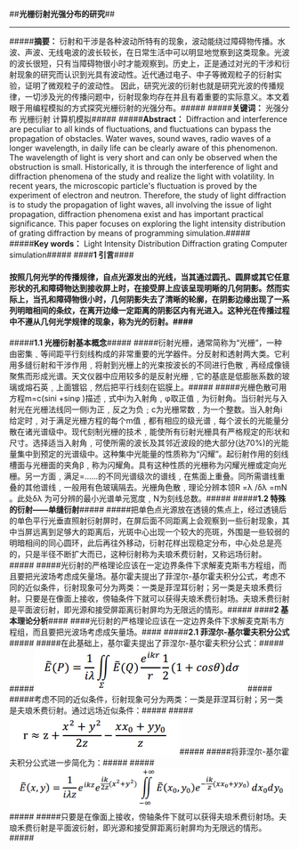 ##**光栅衍射光强分布的研究**##


----------


#####**摘要：** 衍射和干涉是各种波动所特有的现象，波动能绕过障碍物传播。水波、声波、无线电波的波长较长，在日常生活中可以明显地觉察到这类现象。光波的波长很短，只有当障碍物很小时才能观察到。历史上，正是通过对光的干涉和衍射现象的研究而认识到光具有波动性。近代通过电子、中子等微观粒子的衍射实验，证明了微观粒子的波动性。 因此，研究光波的衍射也就是研究光波的传播规律，一切涉及光的传播问题中，衍射现象均存在并且有着重要的实际意义。本文着眼于用编程模拟的方式探究光栅衍射的光强分布。#####
#####**关键词：** 光强分布   光栅衍射   计算机模拟#####
#####**Abstract：** Diffraction and interference are peculiar to all kinds of fluctuations, and fluctuations can bypass the propagation of obstacles. Water waves, sound waves, radio waves of a longer wavelength, in daily life can be clearly aware of this phenomenon. The wavelength of light is very short and can only be observed when the obstruction is small. Historically, it is through the interference of light and diffraction phenomena of the study and realize the light with volatility. In recent years, the microscopic particle's fluctuation is proved by the experiment of electron and neutron. Therefore, the study of light diffraction is to study the propagation of light waves, all involving the issue of light propagation, diffraction phenomena exist and has important practical significance. This paper focuses on exploring the light intensity distribution of grating diffraction by means of programming simulation.#####
#####**Key words：** Light Intensity Distribution   Diffraction grating   Computer simulation#####
####**1 引言**####
####		按照几何光学的传播规律，自点光源发出的光线，当其通过圆孔、圆屏或其它任意形状的孔和障碍物达到接收屏上时，在接受屏上应该呈现明晰的几何阴影。然而实际上，当孔和障碍物很小时，几何阴影失去了清晰的轮廓，在阴影边缘出现了一系列明暗相间的条纹，在离开边缘一定距离的阴影区内有光进入。这种光在传播过程中不遵从几何光学规律的现象，称为光的衍射。####
#####**1.1 光栅衍射基本概念**#####
#####衍射光栅，通常简称为“光栅”，一种由密集﹑等间距平行刻线构成的非常重要的光学器件。分反射和透射两大类。它利用多缝衍射和干涉作用﹐将射到光栅上的光束按波长的不同进行色散﹐再经成像镜聚焦而形成光谱。天文仪器中应用较多的是反射光栅﹐它的基底是低膨胀系数的玻璃或熔石英﹐上面镀铝﹐然后把平行线刻在铝膜上。#####
#####光栅色散可用方程m=c(sini +sinφ )描述﹐式中i为入射角﹐φ取正值﹐为衍射角。当衍射光与入射光在光栅法线同一侧i为正﹐反之为负﹔c为光栅常数﹐为一个整数。当入射角i 给定时﹐对于满足光栅方程的每个m值﹐都有相应的级光谱﹐每个波长的光能量分散在诸光谱级中。现代刻制光栅的技术﹐能使所有衍射光栅具有严格规定的形状和尺寸。选择适当入射角﹐可使所需的波长及其邻近波段的绝大部分(达70%)的光能量集中到预定的光谱级中。这种集中光能量的性质称为“闪耀”。起衍射作用的刻线槽面与光栅面的夹角β﹐称为闪耀角。具有这种性质的光栅称为闪耀光栅或定向光栅。另一方面﹐满足=……的不同光谱级次的谱线﹐在焦面上重叠。同所需谱线重叠的其他谱线﹐一般用有色玻璃隔去。光栅角色散﹐理论分辨本领R =λ /δλ =mN 。此处δλ 为可分辨的最小光谱单元宽度﹐N为刻线总数。#####
#####**1.2 特殊的衍射——单缝衍射**#####
#####把单色点光源放在透镜的焦点上，经过透镜后的单色平行光垂直照射衍射屏时，在屏后面不同距离上会观察到一些衍射现象，其中当屏远离到足够大的距离后，光斑中心出现一个较大的亮斑，外围是一些较弱的明暗相间的同心圆环，此后再往外移动，衍射花样出现稳定分布，中心处总是亮的，只是半径不断扩大而已，这种衍射称为夫琅禾费衍射，又称远场衍射。#####
#####光衍射的严格理论应该在一定边界条件下求解麦克斯韦方程组，而且要把光波场考虑成矢量场。基尔霍夫提出了菲涅尔-基尔霍夫积分公式，考虑不同的近似条件，衍射现象可分为两类：一类是菲涅耳衍射；另一类是夫琅禾费衍射。只要是在像面上接收，傍轴条件下就可以获得夫琅禾费衍射场。夫琅禾费衍射是平面波衍射，即光源和接受屏距离衍射屏均为无限远的情形。#####
####**2 基本理论分析**####
####光衍射的严格理论应该在一定边界条件下求解麦克斯韦方程组，而且要把光波场考虑成矢量场。####
#####**2.1 菲涅尔-基尔霍夫积分公式**#####
#####在此基础上，基尔霍夫提出了菲涅尔-基尔霍夫积分公式：#####
#####![enter image description here](https://github.com/hanshihao/compuational_physics_N2014301020016/blob/master/QQ%E6%88%AA%E5%9B%BE20170105152939.png)#####
#####考虑不同的近似条件，衍射现象可分为两类：一类是菲涅耳衍射；另一类是夫琅禾费衍射。通过远场近似条件：#####
#####![enter image description here](https://github.com/hanshihao/compuational_physics_N2014301020016/blob/master/QQ%E6%88%AA%E5%9B%BE20170105153008.png)#####
#####将菲涅尔-基尔霍夫积分公式进一步简化为：#####
#####![enter image description here](https://github.com/hanshihao/compuational_physics_N2014301020016/blob/master/QQ%E6%88%AA%E5%9B%BE20170105153017.png)#####
#####只要是在像面上接收，傍轴条件下就可以获得夫琅禾费衍射场。夫琅禾费衍射是平面波衍射，即光源和接受屏距离衍射屏均为无限远的情形。#####